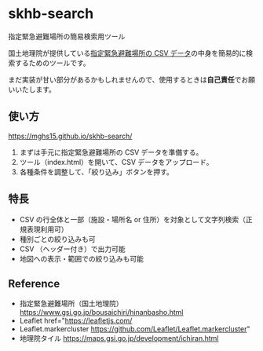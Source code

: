 # skhb-search
指定緊急避難場所の簡易検索用ツール

国土地理院が提供している[指定緊急避難場所の CSV データ](https://www.gsi.go.jp/bousaichiri/hinanbasho.html)の中身を簡易的に検索するためのツールです。

まだ実装が甘い部分があるかもしれませんので、使用するときは**自己責任**でお願いいたします。

## 使い方

https://mghs15.github.io/skhb-search/

1. まずは手元に指定緊急避難場所の CSV データを準備する。
2. ツール（index.html）を開いて、CSV データをアップロード。
3. 各種条件を調整して、「絞り込み」ボタンを押す。

## 特長
* CSV の行全体と一部（施設・場所名 or 住所）を対象として文字列検索（正規表現利用可）
* 種別ごとの絞り込みも可
* CSV （ヘッダー付き）で出力可能
* 地図への表示・範囲での絞り込みも可能

## Reference
* 指定緊急避難場所（国土地理院）https://www.gsi.go.jp/bousaichiri/hinanbasho.html
* Leaflet href="https://leafletjs.com/
* Leaflet.markercluster https://github.com/Leaflet/Leaflet.markercluster"
* 地理院タイル https://maps.gsi.go.jp/development/ichiran.html


